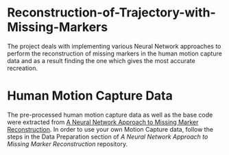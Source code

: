 # Reconstruction-of-Trajectory-with-Missing-Markers

The project deals with implementing various Neural Network approaches to perform the reconstruction of missing markers in the human motion capture data and as a result finding the one which gives the most accurate recreation.

# Human Motion Capture Data

The pre-processed human motion capture data as well as the base code were extracted from [A Neural Network Approach to Missing Marker Reconstruction](https://github.com/Svito-zar/NN-for-Missing-Marker-Reconstruction). In order to use your own Motion Capture data, follow the steps in the Data Preparation section of *A Neural Network Approach to Missing Marker Reconstruction* repository.

